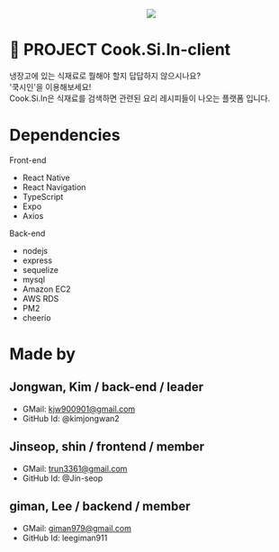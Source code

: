 <p align="center"><img src=https://user-images.githubusercontent.com/64721060/92544882-ebe02c80-f289-11ea-8af1-d0e915abe96f.png></p>

# :bento: PROJECT Cook.Si.In-client
냉장고에 있는 식재료로 뭘해야 할지 답답하지 않으시나요?  
'쿡시인'을 이용해보세요!  
Cook.Si.In은 식재료를 검색하면 관련된 요리 레시피들이 나오는 플랫폼 입니다.

# Dependencies
Front-end
  - React Native
  - React Navigation
  - TypeScript
  - Expo
  - Axios

Back-end
  - nodejs
  - express
  - sequelize
  - mysql
  - Amazon EC2
  - AWS RDS
  - PM2
  - cheerio
  
# Made by
 ## Jongwan, Kim / back-end / leader
 - GMail: kjw900901@gmail.com
 - GitHub Id: @kimjongwan2
 ## Jinseop, shin / frontend / member
 - GMail: trun3361@gmail.com
 - GitHub Id: @Jin-seop
 ## giman, Lee / backend / member
 - GMail: giman979@gmail.com 
 - GitHub Id: leegiman911